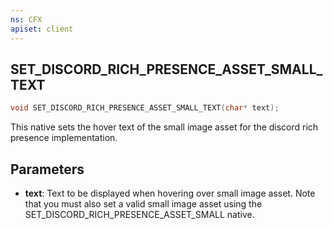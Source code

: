 ```yaml
---
ns: CFX
apiset: client
---
```

## SET_DISCORD_RICH_PRESENCE_ASSET_SMALL_TEXT

```c
void SET_DISCORD_RICH_PRESENCE_ASSET_SMALL_TEXT(char* text);
```

This native sets the hover text of the small image asset for the discord rich presence implementation.

## Parameters
* **text**: Text to be displayed when hovering over small image asset. Note that you must also set a valid small image asset using the SET_DISCORD_RICH_PRESENCE_ASSET_SMALL native.